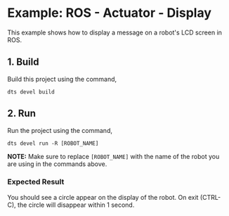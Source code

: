 # Example: ROS - Actuator - Display

This example shows how to display a message on a robot's LCD screen in ROS.

## 1. Build

Build this project using the command,

```shell
dts devel build
```

## 2. Run

Run the project using the command,

```shell
dts devel run -R [ROBOT_NAME]
```

**NOTE:** Make sure to replace `[ROBOT_NAME]` with the name of the robot you are using in the commands above.


### Expected Result

You should see a circle appear on the display of the robot.
On exit (CTRL-C), the circle will disappear within 1 second. 
